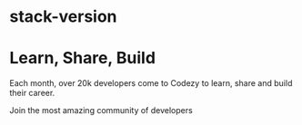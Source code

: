 # stack-version
# Learn, Share, Build

Each month, over 20k developers come to Codezy to learn, share and build their career.

Join the most amazing community of developers